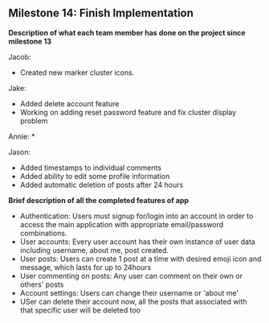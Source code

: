 ## Milestone 14: Finish Implementation

**Description of what each team member has done on the project since milestone 13**

Jacob:
* Created new marker cluster icons. 

Jake:
* Added delete account feature
* Working on adding reset password feature and fix cluster display problem

Annie:
*

Jason:
* Added timestamps to individual comments
* Added ability to edit some profile information
* Added automatic deletion of posts after 24 hours

**Brief description of all the completed features of app**
* Authentication: Users must signup for/login into an account in order to access the main application with appropriate email/password combinations.
* User accounts: Every user account has their own instance of user data including username, about me, post created.
* User posts: Users can create 1 post at a time with desired emoji icon and message, which lasts for up to 24hours
* User commenting on posts: Any user can comment on their own or others' posts
* Account settings: Users can change their username or 'about me'
* USer can delete their account now, all the posts that associated with that specific user will be deleted too
